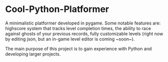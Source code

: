 # Cool-Python-Platformer

A minimalistic platformer developed in pygame. Some notable features are: highscore system 
that tracks level completion times, the ability to race against ghosts of your previous records, 
fully customizable levels (right now by editing json, but an in-game level editor is coming ~soon~).

The main purpose of this project is to gain experience with Python and developing larger projects.

